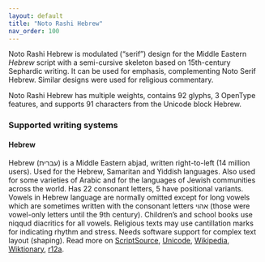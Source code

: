 ```yaml
---
layout: default
title: "Noto Rashi Hebrew"
nav_order: 100
---
```

Noto Rashi Hebrew is modulated (“serif”) design for the Middle Eastern _Hebrew_ script with a semi-cursive skeleton based on 15th-century Sephardic writing. It can be used for emphasis, complementing Noto Serif Hebrew. Similar designs were used for religious commentary. 

Noto Rashi Hebrew has multiple weights, contains 92 glyphs, 3 OpenType features, and supports 91 characters from the Unicode block Hebrew.


### Supported writing systems


#### Hebrew

Hebrew (<span class='autonym'>עברית</span>) is a Middle Eastern abjad, written right-to-left (14 million users). Used for the Hebrew, Samaritan and Yiddish languages. Also used for some varieties of Arabic and for the languages of Jewish communities across the world. Has 22 consonant letters, 5 have positional variants. Vowels in Hebrew language are normally omitted except for long vowels which are sometimes written with the consonant letters אהוי (those were vowel-only letters until the 9th century). Children’s and school books use niqqud diacritics for all vowels. Religious texts may use cantillation marks for indicating rhythm and stress. Needs software support for complex text layout (shaping). Read more on [ScriptSource](https://scriptsource.org/scr/Hebr), [Unicode](https://www.unicode.org/versions/Unicode13.0.0/ch09.pdf#G6528), [Wikipedia](https://en.wikipedia.org/wiki/ISO_15924:Hebr), [Wiktionary](https://en.wiktionary.org/wiki/Category:Hebrew_script), [r12a](https://r12a.github.io/scripts/links?iso=Hebr).

